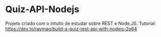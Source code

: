 # Quiz-API-Nodejs
Projeto criado com o intuíto de estudar sobre REST e Node.JS. Tutorial: https://dev.to/raymag/build-a-quiz-rest-api-with-nodejs-2p64
